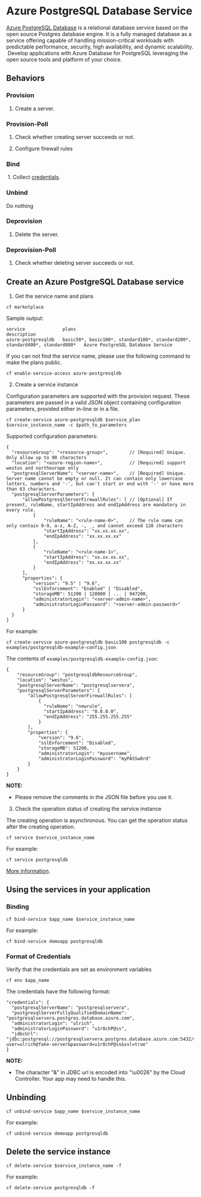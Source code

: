 ﻿# Azure PostgreSQL Database Service

[Azure PostgreSQL Database](https://azure.microsoft.com/en-us/services/postgresql) is a relational database service based on the open source Postgres database engine. It is a fully managed database as a service offering capable of handling mission-critical workloads with predictable performance, security, high availability, and dynamic scalability.  Develop applications with Azure Database for PostgreSQL leveraging the open source tools and platform of your choice.

## Behaviors

### Provision
  
  1. Create a server.
  
### Provision-Poll
  
  1. Check whether creating server succeeds or not.
  
  2. Configure firewall rules
  
### Bind
  
  1. Collect [credentials](./azure-postgresql-db.md#format-of-credentials).
  
### Unbind

  Do nothing
  
### Deprovision

  1. Delete the server.

### Deprovision-Poll

  1. Check whether deleting server succeeds or not.

## Create an Azure PostgreSQL Database service

1. Get the service name and plans

  ```
  cf marketplace
  ```

  Sample output:

  ```
  service              plans                                                                         description
  azure-postgresqldb   basic50*, basic100*, standard100*, standard200*, standard400*, standard800*   Azure PostgreSQL Database Service

  ```

  If you can not find the service name, please use the following command to make the plans public.

  ```
  cf enable-service-access azure-postgresqldb
  ```

2. Create a service instance

  Configuration parameters are supported with the provision request. These parameters are passed in a valid JSON object containing configuration parameters, provided either in-line or in a file.

  ```
  cf create-service azure-postgresqldb $service_plan $service_instance_name -c $path_to_parameters
  ```

  Supported configuration parameters:

  ```
  {
    "resourceGroup": "<resource-group>",        // [Required] Unique. Only allow up to 90 characters
    "location": "<azure-region-name>",          // [Required] support westus and northeurope only
    "postgresqlServerName": "<server-name>",    // [Required] Unique. Server name cannot be empty or null. It can contain only lowercase letters, numbers and '-', but can't start or end with '-' or have more than 63 characters. 
    "postgresqlServerParameters": {
        "allowPostgresqlServerFirewallRules": [ // [Optional] If present, ruleName, startIpAddress and endIpAddress are mandatory in every rule.
            {
                "ruleName": "<rule-name-0>",    // The rule name can only contain 0-9, a-z, A-Z, -, _, and cannot exceed 128 characters
                "startIpAddress": "xx.xx.xx.xx",
                "endIpAddress": "xx.xx.xx.xx"
            },
            {
                "ruleName": "<rule-name-1>",
                "startIpAddress": "xx.xx.xx.xx",
                "endIpAddress": "xx.xx.xx.xx"
            }
        ],
        "properties": {
            "version": "9.5" | "9.6",
            "sslEnforcement": "Enabled" | "Disabled",
            "storageMB": 51200 | 128000 | ... | 947200,
            "administratorLogin": "<server-admin-name>",
            "administratorLoginPassword": "<server-admin-password>"
        }
    }
  }
  ```

  For example:

  ```
  cf create-service azure-postgresqldb basic100 postgresqldb -c examples/postgresqldb-example-config.json
  ```

  The contents of `examples/postgresqldb-example-config.json`:

  ```
  {
      "resourceGroup": "postgresqldbResourceGroup",
      "location": "westus",
      "postgresqlServerName": "postgresqlservera",
      "postgresqlServerParameters": {
          "allowPostgresqlServerFirewallRules": [
              {
                "ruleName": "newrule",
                "startIpAddress": "0.0.0.0",
                "endIpAddress": "255.255.255.255"
              }
          ],
          "properties": {
              "version": "9.6",
              "sslEnforcement": "Disabled",
              "storageMB": 51200,
              "administratorLogin": "myusername",
              "administratorLoginPassword": "myPASSw0rd"
          }
      }
  }
  ```

**NOTE:**

  * Please remove the comments in the JSON file before you use it.

3. Check the operation status of creating the service instance

  The creating operation is asynchronous. You can get the operation status after the creating operation.

  ```
  cf service $service_instance_name
  ```

  For example:

  ```
  cf service postgresqldb
  ```

[More information](http://docs.cloudfoundry.org/devguide/services/managing-services.html#create).

## Using the services in your application

### Binding

  ```
  cf bind-service $app_name $service_instance_name
  ```

  For example:

  ```
  cf bind-service demoapp postgresqldb
  ```

### Format of Credentials

  Verify that the credentials are set as environment variables

  ```
  cf env $app_name
  ```

  The credentials have the following format:

  ```
  "credentials": {
    "postgresqlServerName": "postgresqlservera",
    "postgresqlServerFullyQualifiedDomainName": "postgresqlservera.postgres.database.azure.com",
    "administratorLogin": "ulrich",
    "administratorLoginPassword": "u1r8chP@ss",
    "jdbcUrl": "jdbc:postgresql://postgresqlservera.postgres.database.azure.com:5432/{your_database}?user=ulrich@fake-server&password=u1r8chP@ss&ssl=true"
  }

  ```
  
**NOTE:**

  * The character "&" in JDBC url is encoded into "\u0026" by the Cloud Controller. Your app may need to handle this.
  
## Unbinding

  ```
  cf unbind-service $app_name $service_instance_name
  ```

  For example:

  ```
  cf unbind-service demoapp postgresqldb
  ```

## Delete the service instance

  ```
  cf delete-service $service_instance_name -f
  ```

  For example:

  ```
  cf delete-service postgresqldb -f
  ```

